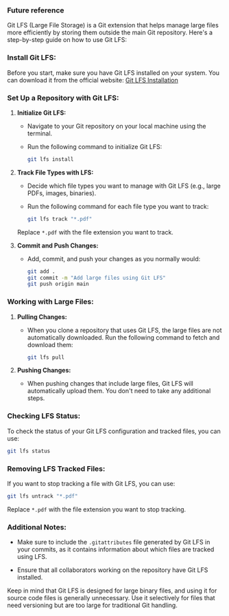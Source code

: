 ### Future reference

Git LFS (Large File Storage) is a Git extension that helps manage large files more efficiently by storing them outside the main Git repository. Here's a step-by-step guide on how to use Git LFS:

### Install Git LFS:

Before you start, make sure you have Git LFS installed on your system. You can download it from the official website: [Git LFS Installation](https://git-lfs.github.com/)

### Set Up a Repository with Git LFS:

1. **Initialize Git LFS:**
   - Navigate to your Git repository on your local machine using the terminal.
   - Run the following command to initialize Git LFS:

     ```bash
     git lfs install
     ```

2. **Track File Types with LFS:**
   - Decide which file types you want to manage with Git LFS (e.g., large PDFs, images, binaries).
   - Run the following command for each file type you want to track:

     ```bash
     git lfs track "*.pdf"
     ```

   Replace `*.pdf` with the file extension you want to track.

3. **Commit and Push Changes:**
   - Add, commit, and push your changes as you normally would:

     ```bash
     git add .
     git commit -m "Add large files using Git LFS"
     git push origin main
     ```

### Working with Large Files:

1. **Pulling Changes:**
   - When you clone a repository that uses Git LFS, the large files are not automatically downloaded. Run the following command to fetch and download them:

     ```bash
     git lfs pull
     ```

2. **Pushing Changes:**
   - When pushing changes that include large files, Git LFS will automatically upload them. You don't need to take any additional steps.

### Checking LFS Status:

To check the status of your Git LFS configuration and tracked files, you can use:

```bash
git lfs status
```

### Removing LFS Tracked Files:

If you want to stop tracking a file with Git LFS, you can use:

```bash
git lfs untrack "*.pdf"
```

Replace `*.pdf` with the file extension you want to stop tracking.

### Additional Notes:

- Make sure to include the `.gitattributes` file generated by Git LFS in your commits, as it contains information about which files are tracked using LFS.

- Ensure that all collaborators working on the repository have Git LFS installed.

Keep in mind that Git LFS is designed for large binary files, and using it for source code files is generally unnecessary. Use it selectively for files that need versioning but are too large for traditional Git handling.